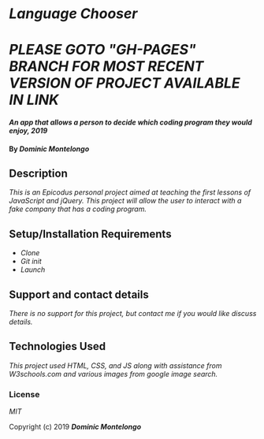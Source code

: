 # _Language Chooser_

# _PLEASE GOTO "GH-PAGES" BRANCH FOR MOST RECENT VERSION OF PROJECT AVAILABLE IN LINK_

#### _An app that allows a person to decide which coding program they would enjoy, 2019_

#### By _**Dominic Montelongo**_

## Description

_This is an Epicodus personal project aimed at teaching the first lessons of JavaScript and jQuery.  This project will allow the user to interact with a fake company that has a coding program._

## Setup/Installation Requirements

* _Clone_
* _Git init_
* _Launch_

## Support and contact details

_There is no support for this project, but contact me if you would like discuss details._

## Technologies Used

_This project used HTML, CSS, and JS along with assistance from W3schools.com and various images from google image search._

### License

*MIT*

Copyright (c) 2019 **_Dominic Montelongo_**
